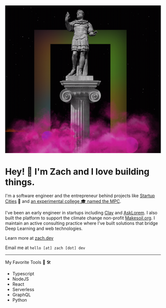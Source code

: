 ![screenshot of zach.dev](https://github.com/zcaceres/zcaceres/blob/master/screenshot.png)

# Hey! 👋 I'm Zach and I love building things.

I'm a software engineer and the entrepreneur behind projects like [Startup Cities](https://perma.cc/BGG5-HBXW) 🌆 and [an experimental college 🎓 named the MPC](https://mpc.ufm.edu/).

I've been an early engineer in startups including [Clay](https://www.clay.run) and [AskLorem](https://www.asklorem.com). I also built the platform to support the climate change non-profit [Makesoil.org](https://www.makesoil.org). I maintain an active consulting practice where I've built solutions that bridge Deep Learning and web technologies.

Learn more at [zach.dev](https://www.zach.dev)

Email me at `hello [at] zach [dot] dev`

_____

My Favorite Tools 🧰 🛠️
- Typescript
- NodeJS
- React
- Serverless
- GraphQL
- Python

